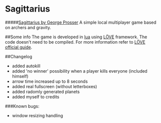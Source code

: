 # Sagittarius

#####[Sagittarius by George Prosser](http://gprosser.itch.io/sagittarius)
A simple local multiplayer game based on archers and gravity.

##Some info
The game is developed in [lua](http://www.lua.org/) using [LÖVE](https://love2d.org/) framework.
The code doesn't need to be compiled. For more information refer to [LÖVE official guide](https://love2d.org/wiki/Game_Distribution).

##Changelog
- added autokill
- added 'no winner' possibility when a player kills everyone (included himself)
- arrow time increased up to 8 seconds
- added real fullscreen (without letterboxes)
- added radomly generated planets
- added myself to credits

###Known bugs:
- window resizing handling
